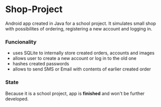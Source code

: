 # Shop-Project
Android app created in Java for a school project. It simulates small shop with possibilites of ordering, registering a new account and logging in.

### Funcionality
- uses SQLite to internally store created orders, accounts and images
- allows user to create a new account or log in to the old one
- hashes created passwords
- allows to send SMS or Email with contents of earlier created order

### State
Because it is a school project, app is **finished** and won't be further developed.
